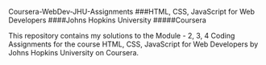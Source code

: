 Coursera-WebDev-JHU-Assignments
###HTML, CSS, JavaScript for Web Developers ####Johns Hopkins University #####Coursera

This repository contains my solutions to the Module - 2, 3, 4 Coding Assignments for the course HTML, CSS, JavaScript for Web Developers by Johns Hopkins University on Coursera.
